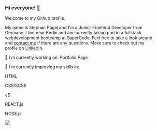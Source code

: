 ### Hi everyone! 👋

Welcome to my Github profile.

My name is Stephan Pagel and I'm a Junior Frontend Developer from Germany.
I live near Berlin and am currently taking part in a fullstack webdevelopment bootcamp at SuperCode.
Feel free to take a look around and <a href="mailto:s.pagel@posteo.de">contact me</a> if there are any questions.
Make sure to check out my profile on <a href= 'https://www.linkedin.com/in/stephan-pagel/'>LinkedIn</a>.

<p>🔭 I’m currently working on: Portfolio Page</p>
<p>🌱 I’m currently improving my skills in:</p> 
<p>HTML</p>
<p>CSS/SCSS</p> 
<p>JS</p>
<p>REACT.js</p>
<p>NODE.js</p>


<img align="center" src="https://github-readme-stats.vercel.app/api/?username=StephanPagel" />

<!--
**StephanPagel/StephanPagel** is a ✨ _special_ ✨ repository because its `README.md` (this file) appears on your GitHub profile.

Here are some ideas to get you started:

- 🔭 I’m currently working on ...
- 🌱 I’m currently learning ...
- 👯 I’m looking to collaborate on ...
- 🤔 I’m looking for help with ...
- 💬 Ask me about ...
- 📫 How to reach me: ...
- 😄 Pronouns: ...
- ⚡ Fun fact: ...
-->
